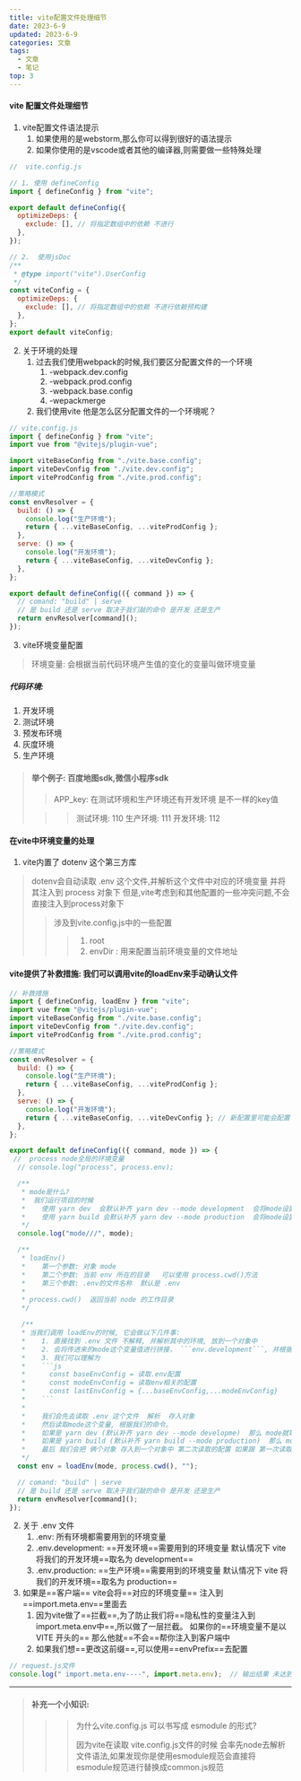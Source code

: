 ```yaml
---
title: vite配置文件处理细节
date: 2023-6-9
updated: 2023-6-9
categories: 文章
tags:
  - 文章
  - 笔记
top: 3
---
```


#### vite 配置文件处理细节

1. vite配置文件语法提示
   1. 如果使用的是webstorm,那么你可以得到很好的语法提示
   2. 如果你使用的是vscode或者其他的编译器,则需要做一些特殊处理
```js
//  vite.config.js

// 1. 使用 defineConfig
import { defineConfig } from "vite";

export default defineConfig({
  optimizeDeps: {
    exclude: [], // 将指定数组中的依赖 不进行
  },
});

// 2.  使用jsDoc
/**
 * @type import("vite").UserConfig
 */
const viteConfig = {
  optimizeDeps: {
    exclude: [], // 将指定数组中的依赖 不进行依赖预构建
  },
};
export default viteConfig;
```
2. 关于环境的处理
   1. 过去我们使用webpack的时候,我们要区分配置文件的一个环境
      1. -webpack.dev.config
      2. -webpack.prod.config
      3. -webpack.base.config
      4. -wepackmerge
   2. 我们使用vite 他是怎么区分配置文件的一个环境呢？
```js
// vite.config.js
import { defineConfig } from "vite";
import vue from "@vitejs/plugin-vue";

import viteBaseConfig from "./vite.base.config";
import viteDevConfig from "./vite.dev.config";
import viteProdConfig from "./vite.prod.config";

//策略模式
const envResolver = {
  build: () => {
    console.log("生产环境");
    return { ...viteBaseConfig, ...viteProdConfig };
  },
  serve: () => {
    console.log("开发环境");
    return { ...viteBaseConfig, ...viteDevConfig };
  },
};

export default defineConfig(({ command }) => {
  // comand: "build" | serve
  // 是 build 还是 serve 取决于我们敲的命令 是开发 还是生产
  return envResolver[command]();
});
```
3. vite环境变量配置
  > 环境变量: 会根据当前代码环境产生值的变化的变量叫做环境变量
##### 代码环境:
  1. 开发环境
  2. 测试环境
  3. 预发布环境
  4. 灰度环境
  5. 生产环境

> #### 举个例子: 百度地图sdk,微信小程序sdk
>
>> APP_key: 在测试环境和生产环境还有开发环境 是不一样的key值
>
>>> 测试环境: 110
>>> 生产环境: 111
>>> 开发环境: 112

#### 在vite中环境变量的处理
  1. vite内置了 dotenv 这个第三方库
  > dotenv会自动读取 .env 这个文件,并解析这个文件中对应的环境变量 并将其注入到 process 对象下 
  但是,vite考虑到和其他配置的一些冲突问题,不会直接注入到process对象下
  >> 涉及到vite.config.js中的一些配置
  >>> 1. root
  >>> 2. envDir : 用来配置当前环境变量的文件地址
  >>>
  #### vite提供了补救措施: 我们可以调用vite的loadEnv来手动确认文件

```js
// 补救措施
import { defineConfig, loadEnv } from "vite";
import vue from "@vitejs/plugin-vue";
import viteBaseConfig from "./vite.base.config";
import viteDevConfig from "./vite.dev.config";
import viteProdConfig from "./vite.prod.config";

//策略模式
const envResolver = {
  build: () => {
    console.log("生产环境");
    return { ...viteBaseConfig, ...viteProdConfig };
  },
  serve: () => {
    console.log("开发环境");
    return { ...viteBaseConfig, ...viteDevConfig }; // 新配置里可能会配置 env.Dir
  },
};

export default defineConfig(({ command, mode }) => {
 //  process node全局的环境变量
  // console.log("process", process.env);

  /**
   * mode是什么?
   *  我们运行项目的时候
   *    使用 yarn dev  会默认补齐 yarn dev --mode development  会将mode设置为 development 传递进来
   *    使用 yarn build 会默认补齐 yarn dev --mode production  会将mode设置为 production 传递进来
   */
  console.log("mode///", mode);

  /**
   * loadEnv()
   *    第一个参数: 对象 mode
   *    第二个参数: 当前 env 所在的目录   可以使用 process.cwd()方法
   *    第三个参数: .env的文件名称  默认是 .env
   *
   * process.cwd()  返回当前 node 的工作目录
   */

   /**
   * 当我们调用 loadEnv的时候, 它会做以下几件事:
   *    1. 直接找到 .env 文件 不解释, 并解析其中的环境, 放到一个对象中
   *    2. 会将传进来的mode这个变量值进行拼接， ```env.development```, 并根据我们提供的目录去取对应的配置文件并解析, 放到一个对象中
   *    3. 我们可以理解为
   *    ```js
   *      const baseEnvConfig = 读取.env配置
   *      const modeEnvConfig = 读取env相关的配置
   *      const lastEnvConfig = {...baseEnvConfig,...modeEnvConfig}
   *    ```
   *
   *    我们会先去读取 .env 这个文件  解析  存入对象
   *    然后读取mode这个变量, 根据我们的命令。
   *    如果是 yarn dev (默认补齐 yarn dev --mode developme)  那么 mode就等于 development  我们就读取 .env.development 这个文件 存入对象
   *    如果是 yarn build (默认补齐 yarn build --mode production)  那么 mode就等于 production  我们就读取 .env.production 这个文件 存入对象
   *    最后 我们会把 俩个对象 存入到一个对象中 第二次读取的配置 如果跟 第一次读取的配置 有相同的 就会覆盖
   */
  const env = loadEnv(mode, process.cwd(), "");

  // comand: "build" | serve
  // 是 build 还是 serve 取决于我们敲的命令 是开发 还是生产
  return envResolver[command]();
});
```
  2. 关于 .env 文件 
     1. .env: 所有环境都需要用到的环境变量
     2. .env.development: ==开发环境==需要用到的环境变量 默认情况下 vite 将我们的开发环境==取名为 development==
     3. .env.production: ==生产环境==需要用到的环境变量 默认情况下 vite 将我们的开发环境==取名为 production==
  3. 如果是==客户端== vite会将==对应的环境变量== 注入到 ==import.meta.env==里面去
     1. 因为vite做了==拦截==,为了防止我们将==隐私性的变量注入到 import.meta.env中==,所以做了一层拦截。 如果你的==环境变量不是以 VITE 开头的== 那么他就==不会==帮你注入到客户端中
     2. 如果我们想==更改这前缀==,可以使用==envPrefix==去配置
```js
// request.js文件
console.log(" import.meta.env----", import.meta.env);  // 输出结果 未达到预期
```
---

>  #### 补充一个小知识:
>>>   为什么vite.config.js 可以书写成 esmodule 的形式?
>>>
>>>   因为vite在读取 vite.config.js文件的时候 会率先node去解析文件语法,如果发现你是使用esmodule规范会直接将esmodule规范进行替换成common.js规范
